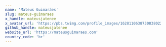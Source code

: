 ```yaml
---
name: 'Mateus Guimarães'
slug: mateus-guimaraes
x_handle: mateusjatenee
x_avatar_url: 'https://pbs.twimg.com/profile_images/1628110638730838022/hqSkAfqT_200x200.jpg'
github_handle: mateusjatenee
website_url: 'https://mateusguimaraes.com'
country_code: 'br'
---
```

